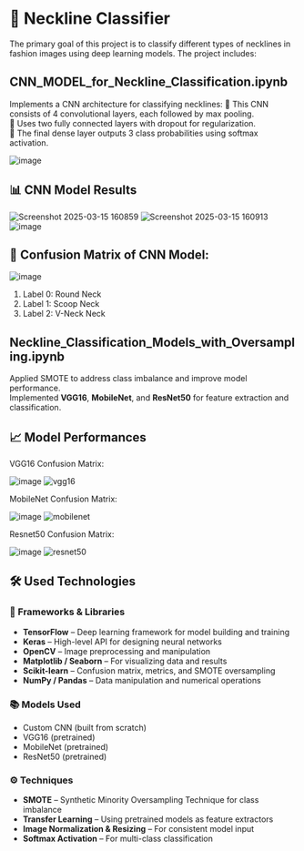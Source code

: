 # 👗 Neckline Classifier

The primary goal of this project is to classify different types of necklines in fashion images using deep learning models. The project includes:  

## **CNN_MODEL_for_Neckline_Classification.ipynb**  

Implements a CNN architecture for classifying necklines: 
🔹 This CNN consists of 4 convolutional layers, each followed by max pooling.  
🔹 Uses two fully connected layers with dropout for regularization.  
🔹 The final dense layer outputs 3 class probabilities using softmax activation.  
  
![image](https://github.com/user-attachments/assets/39a6efdf-5b8a-40be-ac25-d804df7c83df)  


## 📊 CNN Model Results

![Screenshot 2025-03-15 160859](https://github.com/user-attachments/assets/43be709d-5f5c-4f78-a3a8-6e5583975b5c)
![Screenshot 2025-03-15 160913](https://github.com/user-attachments/assets/109ffd3c-c78e-41dc-828a-ca5d55599921)  
![image](https://github.com/user-attachments/assets/30ad4bcc-bbda-4af0-95d2-094183ca3ad4)


## 🧮 Confusion Matrix of CNN Model:  

![image](https://github.com/user-attachments/assets/e0986f68-cdb2-4f35-ad7d-1c0d49eeea9c)  

1. Label 0: Round Neck  
2. Label 1: Scoop Neck  
3. Label 2: V-Neck Neck  

## **Neckline_Classification_Models_with_Oversampling.ipynb**  
Applied SMOTE to address class imbalance and improve model performance.  
Implemented **VGG16**, **MobileNet**, and **ResNet50** for feature extraction and classification.  

## 📈 Model Performances
VGG16 Confusion Matrix:  

![image](https://github.com/user-attachments/assets/84a77ada-6a59-4032-9ec4-b957fbaa18e9)
![vgg16](https://github.com/user-attachments/assets/62f6f2eb-e299-4801-a04e-373334908d0e)  

MobileNet Confusion Matrix:  

![image](https://github.com/user-attachments/assets/2465c7ac-6061-4b99-a68d-69ce8fec3553)
![mobilenet](https://github.com/user-attachments/assets/fd8684ed-6096-41db-870a-27381bf83d0c)  

Resnet50 Confusion Matrix:  

![image](https://github.com/user-attachments/assets/3f841481-09a7-4954-996d-62df84fde539)
![resnet50](https://github.com/user-attachments/assets/9e093458-0348-4cba-b8da-b0c060d193a6)  

## 🛠️ Used Technologies

### 🧪 Frameworks & Libraries
- **TensorFlow** – Deep learning framework for model building and training  
- **Keras** – High-level API for designing neural networks  
- **OpenCV** – Image preprocessing and manipulation  
- **Matplotlib / Seaborn** – For visualizing data and results  
- **Scikit-learn** – Confusion matrix, metrics, and SMOTE oversampling  
- **NumPy / Pandas** – Data manipulation and numerical operations  

### 📚 Models Used
-  Custom CNN (built from scratch)  
-  VGG16 (pretrained)  
-  MobileNet (pretrained)  
-  ResNet50 (pretrained)  

### ⚙️ Techniques
-  **SMOTE** – Synthetic Minority Oversampling Technique for class imbalance  
-  **Transfer Learning** – Using pretrained models as feature extractors  
-  **Image Normalization & Resizing** – For consistent model input  
-  **Softmax Activation** – For multi-class classification  

